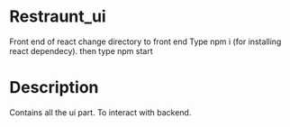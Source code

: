 # Restraunt_ui
Front end of react
change directory to front end
Type npm i (for installing react dependecy).
then type npm start

# Description
Contains all the ui part. To interact with backend.
